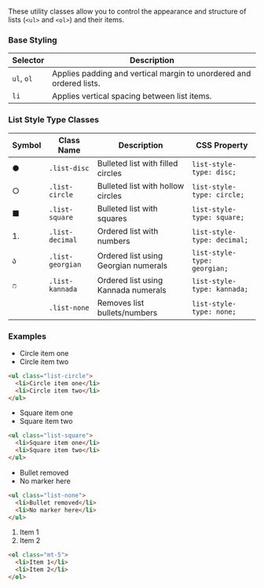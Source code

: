 These utility classes allow you to control the appearance and structure of lists (`<ul>` and `<ol>`) and their items.

### Base Styling

| Selector   | Description                                                         |
| ---------- | ------------------------------------------------------------------- |
| `ul`, `ol` | Applies padding and vertical margin to unordered and ordered lists. |
| `li`       | Applies vertical spacing between list items.                        |


### List Style Type Classes

| Symbol | Class Name        | Description                          | CSS Property                 |
|----- | ----------------  |  ------------------------------------|---------------------------- |
| ● | `.list-disc`      | Bulleted list with filled circles | `list-style-type: disc;`     |
| ○ | `.list-circle`    | Bulleted list with hollow circles  | `list-style-type: circle;`   |
| ■ | `.list-square`    | Bulleted list with squares          | `list-style-type: square;`   |
| 1. | `.list-decimal`   | Ordered list with numbers        | `list-style-type: decimal;`  |
| ა | `.list-georgian`  | Ordered list using Georgian numerals | `list-style-type: georgian;` |
| ೧ | `.list-kannada`   | Ordered list using Kannada numerals | `list-style-type: kannada;`  |
|     | `.list-none`     |  Removes list bullets/numbers         | `list-style-type: none;`     |

### Examples

<ul class="list-circle">
  <li>Circle item one</li>
  <li>Circle item two</li>
</ul>

```html
<ul class="list-circle">
  <li>Circle item one</li>
  <li>Circle item two</li>
</ul>
```

<ul class="list-square mt-5">
  <li>Square item one</li>
  <li>Square item two</li>
</ul>


```html
<ul class="list-square">
  <li>Square item one</li>
  <li>Square item two</li>
</ul>
```

<ul class="list-none mt-5">
  <li>Bullet removed</li>
  <li>No marker here</li>
</ul>

```html
<ul class="list-none">
  <li>Bullet removed</li>
  <li>No marker here</li>
</ul>
```



<ol class="mt-5">
  <li>Item 1</li>
  <li>Item 2</li>
</ol>

```html
<ol class="mt-5">
  <li>Item 1</li>
  <li>Item 2</li>
</ol>
```